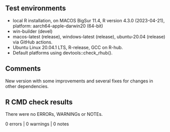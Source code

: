 ## Test environments
* local R installation, on MACOS BigSur 11.4, R version 4.3.0 (2023-04-21), platform: aarch64-apple-darwin20 (64-bit)
* win-builder (devel)
* macos-latest (release), windows-latest (release), ubuntu-20.04 (release) via GitHub actions.
* Ubuntu Linux 20.04.1 LTS, R-release, GCC on R-hub.
* Default platforms using devtools::check_rhub().

## Comments
New version with some improvements and several fixes for changes in other dependencies.

## R CMD check results
There were no ERRORs, WARNINGs or NOTEs. 

0 errors | 0 warnings | 0 notes
